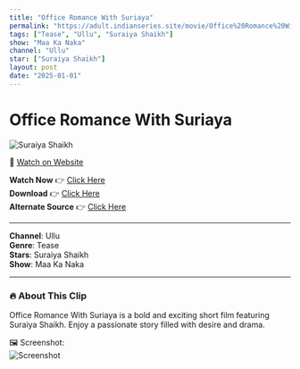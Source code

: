 ```yaml
---
title: "Office Romance With Suriaya"
permalink: "https://adult.indianseries.site/movie/Office%20Romance%20With%20Suriaya"
tags: ["Tease", "Ullu", "Suraiya Shaikh"]
show: "Maa Ka Naka"
channel: "Ullu"
star: ["Suraiya Shaikh"]
layout: post
date: "2025-01-01"
---
```


# Office Romance With Suriaya

![Suraiya Shaikh](https://shorts.desisins.com/wp-content/uploads/2025/01/Office-Romance-Suraiya-Shaikh-Ullu-Maa-Ka-Naka-DesiSins.com_.jpg)

🔗 [Watch on Website](https://adult.indianseries.site/movie/Office%20Romance%20With%20Suriaya)

**Watch Now** 👉 [Click Here](https://adult.indianseries.site/movie/Office%20Romance%20With%20Suriaya)  
**Download** 👉 [Click Here](https://adult.indianseries.site/movie/Office%20Romance%20With%20Suriaya)  
**Alternate Source** 👉 [Click Here](https://adult.indianseries.site/movie/Office%20Romance%20With%20Suriaya)

---

**Channel**: Ullu  
**Genre**: Tease  
**Stars**: Suraiya Shaikh  
**Show**: Maa Ka Naka

---

### 🔥 About This Clip

Office Romance With Suriaya is a bold and exciting short film featuring Suraiya Shaikh. Enjoy a passionate story filled with desire and drama.
 
🖼️ Screenshot:  
![Screenshot](https://shorts.desisins.com/wp-content/uploads/2025/01/Office-Romance-Suraiya-Shaikh-Ullu-Maa-Ka-Naka-DesiSins.com_.jpg)
